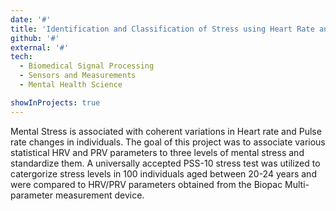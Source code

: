 ```yaml
---
date: '#'
title: 'Identification and Classification of Stress using Heart Rate and Pulse Rate variability'
github: '#'
external: '#'
tech:
  - Biomedical Signal Processing
  - Sensors and Measurements
  - Mental Health Science

showInProjects: true
---
```


Mental Stress is associated with coherent variations in Heart rate and Pulse rate changes in individuals. The goal of this project was to associate various statistical HRV and PRV parameters to three levels of mental stress and standardize them. A universally accepted PSS-10 stress test was utilized to catergorize stress levels in 100 individuals aged between 20-24 years and were compared to HRV/PRV parameters obtained from the Biopac Multi-parameter measurement device.
